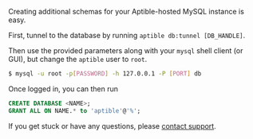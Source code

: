 Creating additional schemas for your Aptible-hosted MySQL instance is easy. 

First, tunnel to the database by running `aptible db:tunnel [DB_HANDLE]`.

Then use the provided parameters along with your `mysql` shell client (or GUI), but change the `aptible` user to `root`. 

```sh
$ mysql -u root -p[PASSWORD] -h 127.0.0.1 -P [PORT] db
```

Once logged in, you can then run 

```sql
CREATE DATABASE <NAME>;
GRANT ALL ON NAME.* to 'aptible'@'%';
```

If you get stuck or have any questions, please [contact support](http://contact.aptible.com).
